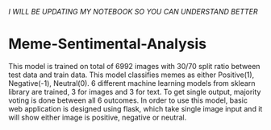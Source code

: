 *I WILL BE UPDATING MY NOTEBOOK SO YOU CAN UNDERSTAND BETTER*
# Meme-Sentimental-Analysis
This model is trained on total of 6992 images with 30/70 split ratio
between test data and train data. 
This model classifies memes as either Positive(1), Negative(-1), Neutral(0).
6 different machine learning models from sklearn library are trained, 3 for images and 3 for text.
To get single output, majority voting is done between all 6 outcomes.
In order to use this model, basic web application is designed using flask, which take single image input 
and it will show either image is positive, negative or neutral.
